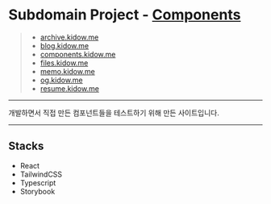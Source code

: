 # Subdomain Project - [Components](https://components.kidow.me)

> - [archive.kidow.me](https://github.com/kidow/archive)
> - [blog.kidow.me](https://github.com/kidow/blog)
> - [components.kidow.me](https://github.com/kidow/components)
> - [files.kidow.me](https://github.com/kidow/files)
> - [memo.kidow.me](https://github.com/kidow/memo)
> - [og.kidow.me](https://github.com/kidow/og)
> - [resume.kidow.me](https://github.com/kidow/resume)

---

개발하면서 직접 만든 컴포넌트들을 테스트하기 위해 만든 사이트입니다.

---

## Stacks

- React
- TailwindCSS
- Typescript
- Storybook
